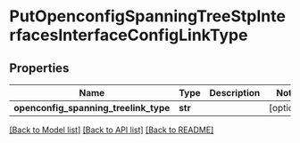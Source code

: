 # PutOpenconfigSpanningTreeStpInterfacesInterfaceConfigLinkType

## Properties
Name | Type | Description | Notes
------------ | ------------- | ------------- | -------------
**openconfig_spanning_treelink_type** | **str** |  | [optional] 

[[Back to Model list]](../README.md#documentation-for-models) [[Back to API list]](../README.md#documentation-for-api-endpoints) [[Back to README]](../README.md)


